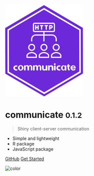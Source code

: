 <!-- _coverpage.md -->

<img src="logo.png" width=250>

# communicate <small>0.1.2</small>

> Shiny client-server communication

- Simple and lightweight
- R package
- JavaScript package

[GitHub](https://github.com/devOpifex/communicate)
[Get Started](/r)

![color](#f0f0f0)
